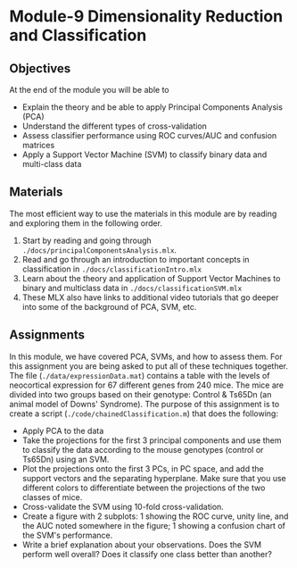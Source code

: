 # Module-9 Dimensionality Reduction and Classification

## Objectives

At the end of the module you will be able to

- Explain the theory and be able to apply Principal Components Analysis (PCA)
- Understand the different types of cross-validation
- Assess classifier performance using ROC curves/AUC and confusion matrices
- Apply a Support Vector Machine (SVM) to classify binary data and multi-class data

## Materials

The most efficient way to use the materials in this module are by reading and exploring them in the following order.

1. Start by reading and going through `./docs/principalComponentsAnalysis.mlx`.  
1. Read and go through an introduction to important concepts in classification in `./docs/classificationIntro.mlx`
1. Learn about the theory and application of Support Vector Machines to binary and multiclass data in `./docs/classificationSVM.mlx`
1. These MLX also have links to additional video tutorials that go deeper into some of the background of PCA, SVM, etc.

## Assignments

In this module, we have covered PCA, SVMs, and how to assess them. For this assignment you are being asked to put all of these techniques together. The file (`./data/expressionData.mat`) contains a table with the levels of neocortical expression for 67 different genes from 240 mice. The mice are divided into two groups based on their genotype: Control & Ts65Dn (an animal model of Downs' Syndrome). The purpose of this assignment is to create a script (`./code/chainedClassification.m`) that does the following:

- Apply PCA to the data
- Take the projections for the first 3 principal components and use them to classify the data according to the mouse genotypes (control or Ts65Dn) using an SVM.
- Plot the projections onto the first 3 PCs, in PC space, and add the support vectors and the separating hyperplane. Make sure that you use different colors to differentiate between the projections of the two classes of mice.
- Cross-validate the SVM using 10-fold cross-validation.
- Create a figure with 2 subplots: 1 showing the ROC curve, unity line, and the AUC noted somewhere in the figure; 1 showing a confusion chart of the SVM's performance.
- Write a brief explanation about your observations. Does the SVM perform well overall? Does it classify one class better than another?
